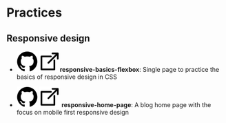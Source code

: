 # Practices

## Responsive design

- [![Github repo of the project][github]](./responsive-basics-flexbox/)  [![Live demo of the project][external]](https://ahmafi.github.io/practices/responsive-basics-flexbox/)**responsive-basics-flexbox**: Single page to practice the basics of responsive design in CSS
  
-  [![Github repo of the project][github]](./responsive-home-page) [![Live demo of the project][external]](https://ahmafi.github.io/practices/responsive-home-page/) **responsive-home-page**: A blog home page with the focus on mobile first responsive design

[github]: ./icons/github.svg
[external]: ./icons/external.svg
